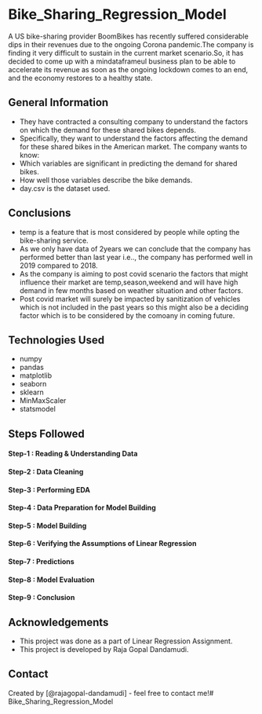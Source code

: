 # Bike_Sharing_Regression_Model
A US bike-sharing provider BoomBikes has recently suffered considerable dips in their revenues due to the ongoing Corona pandemic.The company is finding it very difficult to sustain in the current market scenario.So, it has decided to come up with a mindataframeul business plan to be able to accelerate its revenue as soon as the ongoing lockdown comes to an end, and the economy restores to a healthy state.

## General Information
- They have contracted a consulting company to understand the factors on which the demand for these shared bikes depends.
- Specifically, they want to understand the factors affecting the demand for these shared bikes in the American market. The company wants to know:
- Which variables are significant in predicting the demand for shared bikes.
- How well those variables describe the bike demands.
- day.csv is the dataset used.

## Conclusions
- temp is a feature that is most considered by people while opting the bike-sharing service.
- As we only have data of 2years we can conclude that the company has performed better than last year i.e.., the company has performed well in 2019 compared to 2018.
- As the company is aiming to post covid scenario the factors that might influence their market are temp,season,weekend and will have high demand in few months based on weather situation and other factors.
- Post covid market will surely be impacted by sanitization of vehicles which is not included in the past years so this might also be a deciding factor which is to be considered by the comoany in coming future.

## Technologies Used
- numpy
- pandas
- matplotlib
- seaborn
- sklearn
- MinMaxScaler
- statsmodel


## Steps Followed
#### Step-1 : Reading & Understanding Data 
#### Step-2 : Data Cleaning
#### Step-3 : Performing EDA
#### Step-4 : Data Preparation for Model Building
#### Step-5 : Model Building
#### Step-6 : Verifying the Assumptions of Linear Regression
#### Step-7 : Predictions
#### Step-8 : Model Evaluation
#### Step-9 : Conclusion

## Acknowledgements
- This project was done as a part of Linear Regression Assignment.
- This project is developed by Raja Gopal Dandamudi.


## Contact
Created by [@rajagopal-dandamudi] - feel free to contact me!# Bike_Sharing_Regression_Model
